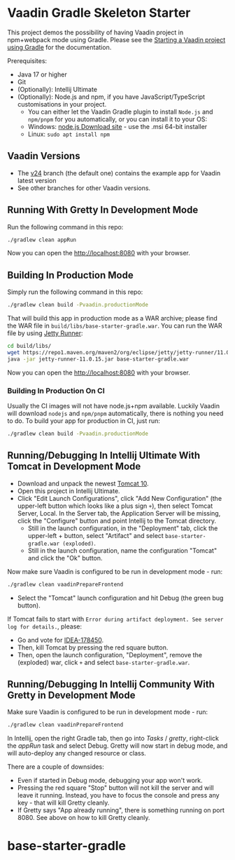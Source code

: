 # Vaadin Gradle Skeleton Starter

This project demos the possibility of having Vaadin project in npm+webpack mode using Gradle.
Please see the [Starting a Vaadin project using Gradle](https://vaadin.com/docs/latest/getting-started/project/gradle) for the documentation.

Prerequisites:
* Java 17 or higher
* Git
* (Optionally): Intellij Ultimate
* (Optionally): Node.js and npm, if you have JavaScript/TypeScript customisations in your project. 
  * You can either let the Vaadin Gradle plugin to install `Node.js` and `npm/pnpm` for you automatically, or you can install it to your OS:
  * Windows: [node.js Download site](https://nodejs.org/en/download/) - use the .msi 64-bit installer
  * Linux: `sudo apt install npm`

## Vaadin Versions

* The [v24](https://github.com/vaadin/base-starter-gradle) branch (the default one) contains the example app for Vaadin latest version
* See other branches for other Vaadin versions.

## Running With Gretty In Development Mode

Run the following command in this repo:

```bash
./gradlew clean appRun
```

Now you can open the [http://localhost:8080](http://localhost:8080) with your browser.

## Building In Production Mode

Simply run the following command in this repo:

```bash
./gradlew clean build -Pvaadin.productionMode
```

That will build this app in production mode as a WAR archive; please find the
WAR file in `build/libs/base-starter-gradle.war`. You can run the WAR file
by using [Jetty Runner](https://mvnrepository.com/artifact/org.eclipse.jetty/jetty-runner):

```bash
cd build/libs/
wget https://repo1.maven.org/maven2/org/eclipse/jetty/jetty-runner/11.0.15/jetty-runner-11.0.15.jar
java -jar jetty-runner-11.0.15.jar base-starter-gradle.war
```

Now you can open the [http://localhost:8080](http://localhost:8080) with your browser.

### Building In Production On CI

Usually the CI images will not have node.js+npm available. Luckily Vaadin will download `nodejs` and `npm/pnpm` automatically, there is nothing you need to do.
To build your app for production in CI, just run:

```bash
./gradlew clean build -Pvaadin.productionMode
```

## Running/Debugging In Intellij Ultimate With Tomcat in Development Mode

* Download and unpack the newest [Tomcat 10](https://tomcat.apache.org/download-10.cgi).
* Open this project in Intellij Ultimate.
* Click "Edit Launch Configurations", click "Add New Configuration" (the upper-left button which looks like a plus sign `+`), then select Tomcat Server, Local.
  In the Server tab, the Application Server will be missing, click the "Configure" button and point Intellij to the Tomcat directory.
  * Still in the launch configuration, in the "Deployment" tab, click the upper-left + button, select "Artifact" and select `base-starter-gradle.war (exploded)`.
  * Still in the launch configuration, name the configuration "Tomcat" and click the "Ok" button.

Now make sure Vaadin is configured to be run in development mode - run:

```bash
./gradlew clean vaadinPrepareFrontend
```

* Select the "Tomcat" launch configuration and hit Debug (the green bug button).

If Tomcat fails to start with `Error during artifact deployment. See server log for details.`, please:
* Go and vote for [IDEA-178450](https://youtrack.jetbrains.com/issue/IDEA-178450).
* Then, kill Tomcat by pressing the red square button.
* Then, open the launch configuration, "Deployment", remove the (exploded) war, click `+` and select `base-starter-gradle.war`.

## Running/Debugging In Intellij Community With Gretty in Development Mode

Make sure Vaadin is configured to be run in development mode - run:

```bash
./gradlew clean vaadinPrepareFrontend
```

In Intellij, open the right Gradle tab, then go into *Tasks* / *gretty*, right-click the *appRun* task and select Debug.
Gretty will now start in debug mode, and will auto-deploy any changed resource or class.

There are a couple of downsides:
* Even if started in Debug mode, debugging your app won't work.
* Pressing the red square "Stop" button will not kill the server and will leave it running.
  Instead, you have to focus the console and press any key - that will kill Gretty cleanly.
* If Gretty says "App already running", there is something running on port 8080.
  See above on how to kill Gretty cleanly.
# base-starter-gradle
